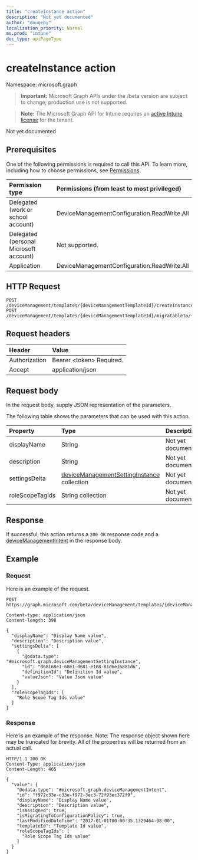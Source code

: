 ```yaml
---
title: "createInstance action"
description: "Not yet documented"
author: "dougeby"
localization_priority: Normal
ms.prod: "intune"
doc_type: apiPageType
---
```


# createInstance action

Namespace: microsoft.graph

> **Important:** Microsoft Graph APIs under the /beta version are subject to change; production use is not supported.

> **Note:** The Microsoft Graph API for Intune requires an [active Intune license](https://go.microsoft.com/fwlink/?linkid=839381) for the tenant.

Not yet documented

## Prerequisites
One of the following permissions is required to call this API. To learn more, including how to choose permissions, see [Permissions](/graph/permissions-reference).

|Permission type|Permissions (from least to most privileged)|
|:---|:---|
|Delegated (work or school account)|DeviceManagementConfiguration.ReadWrite.All|
|Delegated (personal Microsoft account)|Not supported.|
|Application|DeviceManagementConfiguration.ReadWrite.All|

## HTTP Request
<!-- {
  "blockType": "ignored"
}
-->
``` http
POST /deviceManagement/templates/{deviceManagementTemplateId}/createInstance
POST /deviceManagement/templates/{deviceManagementTemplateId}/migratableTo/{deviceManagementTemplateId}/createInstance
```

## Request headers
|Header|Value|
|:---|:---|
|Authorization|Bearer &lt;token&gt; Required.|
|Accept|application/json|

## Request body
In the request body, supply JSON representation of the parameters.

The following table shows the parameters that can be used with this action.

|Property|Type|Description|
|:---|:---|:---|
|displayName|String|Not yet documented|
|description|String|Not yet documented|
|settingsDelta|[deviceManagementSettingInstance](../resources/intune-deviceintent-devicemanagementsettinginstance.md) collection|Not yet documented|
|roleScopeTagIds|String collection|Not yet documented|



## Response
If successful, this action returns a `200 OK` response code and a [deviceManagementIntent](../resources/intune-deviceintent-devicemanagementintent.md) in the response body.

## Example

### Request
Here is an example of the request.
``` http
POST https://graph.microsoft.com/beta/deviceManagement/templates/{deviceManagementTemplateId}/createInstance

Content-type: application/json
Content-length: 398

{
  "displayName": "Display Name value",
  "description": "Description value",
  "settingsDelta": [
    {
      "@odata.type": "#microsoft.graph.deviceManagementSettingInstance",
      "id": "d68168e1-68e1-d681-e168-81d6e16881d6",
      "definitionId": "Definition Id value",
      "valueJson": "Value Json value"
    }
  ],
  "roleScopeTagIds": [
    "Role Scope Tag Ids value"
  ]
}
```

### Response
Here is an example of the response. Note: The response object shown here may be truncated for brevity. All of the properties will be returned from an actual call.
``` http
HTTP/1.1 200 OK
Content-Type: application/json
Content-Length: 465

{
  "value": {
    "@odata.type": "#microsoft.graph.deviceManagementIntent",
    "id": "f972c33e-c33e-f972-3ec3-72f93ec372f9",
    "displayName": "Display Name value",
    "description": "Description value",
    "isAssigned": true,
    "isMigratingToConfigurationPolicy": true,
    "lastModifiedDateTime": "2017-01-01T00:00:35.1329464-08:00",
    "templateId": "Template Id value",
    "roleScopeTagIds": [
      "Role Scope Tag Ids value"
    ]
  }
}
```




